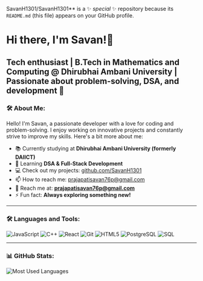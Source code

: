 SavanH1301/SavanH1301** is a ✨ _special_ ✨ repository because its `README.md` (this file) appears on your GitHub profile.

# Hi there,  I'm Savan!👋

Tech enthusiast | **B.Tech in Mathematics and Computing @ Dhirubhai Ambani University** | Passionate about problem-solving, DSA, and development 🚀 
---

### 🛠️ About Me:
Hello! I'm Savan, a passionate developer with a love for coding and problem-solving. I enjoy working on innovative projects and constantly strive to improve my skills. Here's a bit more about me:

- 📚 Currently studying at **Dhirubhai Ambani University (formerly DAIICT)**  
- 🌱 Learning **DSA & Full-Stack Development**  
- 💻 Check out my projects: [github.com/SavanH1301](https://github.com/SavanH1301)
- 📫 How to reach me: prajapatisavan76p@gmail.com
- 📧 Reach me at: **prajapatisavan76p@gmail.com**  
- ⚡ Fun fact: **Always exploring something new!**

---

### 🛠️ Languages and Tools:
![JavaScript](https://img.shields.io/badge/JavaScript-F7DF1E?style=for-the-badge&logo=javascript&logoColor=black)
![C++](https://img.shields.io/badge/C++-00599C?style=for-the-badge&logo=cplusplus&logoColor=white)
![React](https://img.shields.io/badge/React-20232A?style=for-the-badge&logo=react&logoColor=61DAFB)
![Git](https://img.shields.io/badge/Git-F05032?style=for-the-badge&logo=git&logoColor=white)
![HTML5](https://img.shields.io/badge/HTML5-E34F26?style=for-the-badge&logo=html5&logoColor=white)
![PostgreSQL](https://img.shields.io/badge/PostgreSQL-316192?style=for-the-badge&logo=postgresql&logoColor=white)
![SQL](https://img.shields.io/badge/SQL-003B57?style=for-the-badge&logo=sqlite&logoColor=white)

---

### 📊 GitHub Stats:
![Most Used Languages](https://github-readme-stats.vercel.app/api/top-langs/?username=ajaychovatiya307&layout=compact&theme=radical)

